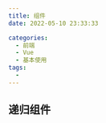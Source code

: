 ```yaml
---
title: 组件
date: 2022-05-10 23:33:33

categories:
  - 前端
  - Vue
  - 基本使用
tags:
  - 
---
```


## 递归组件
